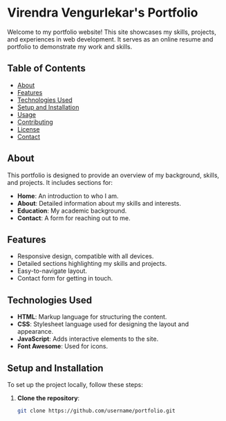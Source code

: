 # Virendra Vengurlekar's Portfolio

Welcome to my portfolio website! This site showcases my skills, projects, and experiences in web development. It serves as an online resume and portfolio to demonstrate my work and skills.

## Table of Contents
- [About](#about)
- [Features](#features)
- [Technologies Used](#technologies-used)
- [Setup and Installation](#setup-and-installation)
- [Usage](#usage)
- [Contributing](#contributing)
- [License](#license)
- [Contact](#contact)

## About
This portfolio is designed to provide an overview of my background, skills, and projects. It includes sections for:
- **Home**: An introduction to who I am.
- **About**: Detailed information about my skills and interests.
- **Education**: My academic background.
- **Contact**: A form for reaching out to me.

## Features
- Responsive design, compatible with all devices.
- Detailed sections highlighting my skills and projects.
- Easy-to-navigate layout.
- Contact form for getting in touch.

## Technologies Used
- **HTML**: Markup language for structuring the content.
- **CSS**: Stylesheet language used for designing the layout and appearance.
- **JavaScript**: Adds interactive elements to the site.
- **Font Awesome**: Used for icons.

## Setup and Installation
To set up the project locally, follow these steps:

1. **Clone the repository**:
   ```bash
   git clone https://github.com/username/portfolio.git
